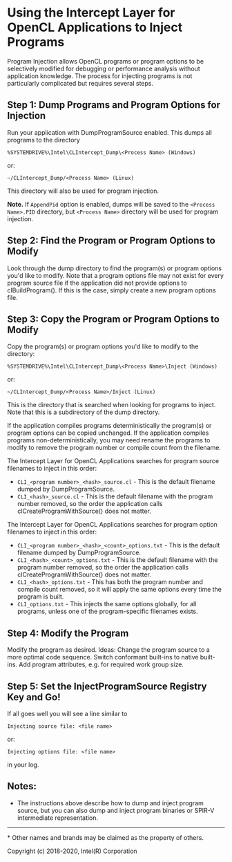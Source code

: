 # Using the Intercept Layer for OpenCL Applications to Inject Programs

Program Injection allows OpenCL programs or program options to be selectively
modified for debugging or performance analysis without application knowledge.
The process for injecting programs is not particularly complicated but requires
several steps.

## Step 1: Dump Programs and Program Options for Injection

Run your application with DumpProgramSource enabled. This dumps all programs to
the directory

    %SYSTEMDRIVE%\Intel\CLIntercept_Dump\<Process Name> (Windows)

or:

    ~/CLIntercept_Dump/<Process Name> (Linux)

This directory will also be used for program injection.

**Note.** If `AppendPid` option is enabled, dumps will be saved to the `<Process Name>.PID` directory, but `<Process Name>` directory will be used for program injection.

## Step 2: Find the Program or Program Options to Modify

Look through the dump directory to find the program(s) or program options you'd
like to modify. Note that a program options file may not exist for every program
source file if the application did not provide options to clBuildProgram(). If
this is the case, simply create a new program options file.

## Step 3: Copy the Program or Program Options to Modify

Copy the program(s) or program options you'd like to modify to the directory:

    %SYSTEMDRIVE%\Intel\CLIntercept_Dump\<Process Name>\Inject (Windows)

or:

    ~/CLIntercept_Dump/<Process Name>/Inject (Linux)

This is the directory that is searched when looking for programs to inject.  Note
that this is a subdirectory of the dump directory.

If the application compiles programs deterministically the program(s) or program
options can be copied unchanged. If the application compiles programs
non-deterministically, you may need rename the programs to modify to remove the
program number or compile count from the filename.

The Intercept Layer for OpenCL Applications searches for program source filenames
to inject in this order:

* `CLI_<program number>_<hash>_source.cl` - This is the default filename dumped
  by DumpProgramSource.
* `CLI_<hash>_source.cl` - This is the default filename with the program number
  removed, so the order the application calls clCreateProgramWithSource() does
  not matter.

The Intercept Layer for OpenCL Applications searches for program option filenames
to inject in this order:

* `CLI_<program number>_<hash>_<count>_options.txt` - This is the default filename
  dumped by DumpProgramSource.
* `CLI_<hash>_<count>_options.txt` - This is the default filename with the program
  number removed, so the order the application calls clCreateProgramWithSource()
  does not matter.
* `CLI_<hash>_options.txt` - This has both the program number and compile count
  removed, so it will apply the same options every time the program is built.
* `CLI_options.txt` - This injects the same options globally, for all programs,
  unless one of the program-specific filenames exists.

## Step 4: Modify the Program

Modify the program as desired. Ideas: Change the program source to a more optimal
code sequence. Switch conformant built-ins to native built-ins. Add program
attributes, e.g. for required work group size.

## Step 5: Set the InjectProgramSource Registry Key and Go!

If all goes well you will see a line similar to

    Injecting source file: <file name>

or:

    Injecting options file: <file name>

in your log.

## Notes:

* The instructions above describe how to dump and inject program source, but you
  can also dump and inject program binaries or SPIR-V intermediate representation.

---

\* Other names and brands may be claimed as the property of others.

Copyright (c) 2018-2020, Intel(R) Corporation
